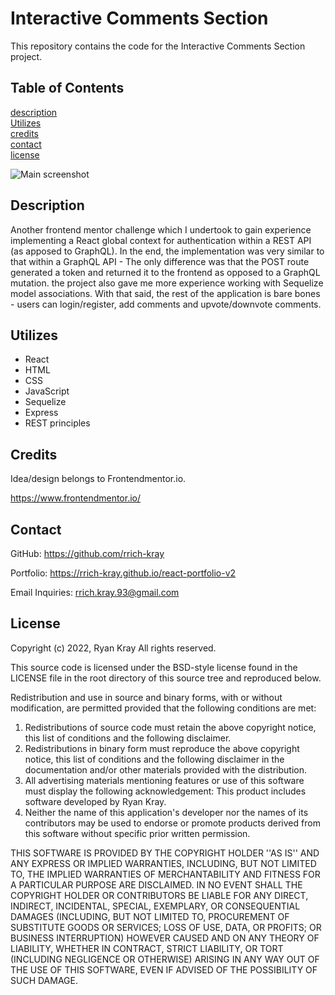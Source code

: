 # Interactive Comments Section

This repository contains the code for the Interactive Comments Section project.

## Table of Contents

[description](#description)  
[Utilizes](#utilizes)  
[credits](#credits)  
[contact](#contact)  
[license](#license)

![Main screenshot](./client/src/assets/images/screen1.png)

## Description

Another frontend mentor challenge which I undertook to gain experience implementing a React global context for authentication within a REST API (as apposed to GraphQL). In the end, the implementation was very similar to that within a GraphQL API - The only difference was that the POST route generated a token and returned it to the frontend as opposed to a GraphQL mutation. the project also gave me more experience working with Sequelize model associations. With that said, the rest of the application is bare bones - users can login/register, add comments and upvote/downvote comments.

## Utilizes

- React
- HTML
- CSS
- JavaScript
- Sequelize
- Express
- REST principles

## Credits

Idea/design belongs to Frontendmentor.io.

https://www.frontendmentor.io/

## Contact

GitHub:
https://github.com/rrich-kray

Portfolio:
https://rrich-kray.github.io/react-portfolio-v2

Email Inquiries:
rrich.kray.93@gmail.com

## License

Copyright (c) 2022, Ryan Kray
All rights reserved.

This source code is licensed under the BSD-style license found in the LICENSE file in the root directory of this source tree and reproduced below.

Redistribution and use in source and binary forms, with or without modification, are permitted provided that the following conditions are met:

1. Redistributions of source code must retain the above copyright notice, this list of conditions and the following disclaimer.
2. Redistributions in binary form must reproduce the above copyright notice, this list of conditions and the following disclaimer in the documentation and/or other materials provided with the distribution.
3. All advertising materials mentioning features or use of this software must display the following acknowledgement: This product includes software developed by Ryan Kray.
4. Neither the name of this application's developer nor the names of its contributors may be used to endorse or promote products derived from this software without specific prior written permission.

THIS SOFTWARE IS PROVIDED BY THE COPYRIGHT HOLDER ''AS IS'' AND ANY EXPRESS OR IMPLIED WARRANTIES, INCLUDING, BUT NOT LIMITED TO, THE IMPLIED WARRANTIES OF MERCHANTABILITY AND FITNESS FOR A PARTICULAR PURPOSE ARE DISCLAIMED. IN NO EVENT SHALL THE COPYRIGHT HOLDER OR CONTRIBUTORS BE LIABLE FOR ANY DIRECT, INDIRECT, INCIDENTAL, SPECIAL, EXEMPLARY, OR CONSEQUENTIAL DAMAGES (INCLUDING, BUT NOT LIMITED TO, PROCUREMENT OF SUBSTITUTE GOODS OR SERVICES; LOSS OF USE, DATA, OR PROFITS; OR BUSINESS INTERRUPTION) HOWEVER CAUSED AND ON ANY THEORY OF LIABILITY, WHETHER IN CONTRACT, STRICT LIABILITY, OR TORT (INCLUDING NEGLIGENCE OR OTHERWISE) ARISING IN ANY WAY OUT OF THE USE OF THIS SOFTWARE, EVEN IF ADVISED OF THE POSSIBILITY OF SUCH DAMAGE.
